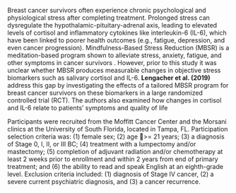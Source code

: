 Breast cancer survivors often experience chronic psychological and physiological stress after completing treatment​. Prolonged stress can dysregulate the hypothalamic-pituitary-adrenal axis, leading to elevated levels of cortisol and inflammatory cytokines like interleukin-6 (IL-6), which have been linked to poorer health outcomes (e.g., fatigue, depression, and even cancer progression)​. Mindfulness-Based Stress Reduction (MBSR) is a meditation-based program shown to alleviate stress, anxiety, fatigue, and other symptoms in cancer survivors​ . However, prior to this study it was unclear whether MBSR produces measurable changes in objective stress biomarkers such as salivary cortisol and IL-6​. **Lengacher et al. (2019)** address this gap by investigating the effects of a tailored MBSR program for breast cancer survivors on these biomarkers in a large randomized controlled trial (RCT). The authors also examined how changes in cortisol and IL-6 relate to patients’ symptoms and quality of life​


Participants were recruited from the Moffitt Cancer Center and the Morsani clinics at the University of South Florida, located in Tampa, FL. Participation selection criteria was: (1) female sex; (2) age >= 21 years; (3) a diagnosis of Stage 0, I, II, or III BC; (4) treatment with a lumpectomy and/or mastectomy; (5) completion of adjuvant radiation and/or chemotherapy at least 2 weeks prior to enrollment and within 2 years from end of primary treatment; and (6) the ability to read and speak English at an eighth-grade level. Exclusion criteria included: (1) diagnosis of Stage IV cancer, (2) a severe current psychiatric diagnosis, and (3) a cancer recurrence.